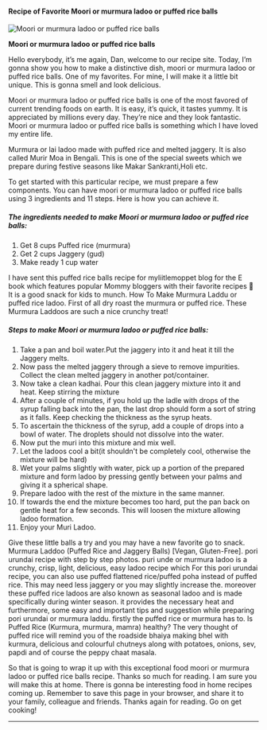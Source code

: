             

#### Recipe of Favorite Moori or murmura ladoo or puffed rice balls

![Moori or murmura ladoo or puffed rice balls](https://img-global.cpcdn.com/recipes/591e30eaf09c9021/751x532cq70/moori-or-murmura-ladoo-or-puffed-rice-balls-recipe-main-photo.jpg)

**Moori or murmura ladoo or puffed rice balls**

Hello everybody, it’s me again, Dan, welcome to our recipe site. Today, I’m gonna show you how to make a distinctive dish, moori or murmura ladoo or puffed rice balls. One of my favorites. For mine, I will make it a little bit unique. This is gonna smell and look delicious.

Moori or murmura ladoo or puffed rice balls is one of the most favored of current trending foods on earth. It is easy, it’s quick, it tastes yummy. It is appreciated by millions every day. They’re nice and they look fantastic. Moori or murmura ladoo or puffed rice balls is something which I have loved my entire life.

Murmura or lai ladoo made with puffed rice and melted jaggery. It is also called Murir Moa in Bengali. This is one of the special sweets which we prepare during festive seasons like Makar Sankranti,Holi etc.

To get started with this particular recipe, we must prepare a few components. You can have moori or murmura ladoo or puffed rice balls using 3 ingredients and 11 steps. Here is how you can achieve it.

##### The ingredients needed to make Moori or murmura ladoo or puffed rice balls:

1.  Get 8 cups Puffed rice (murmura)
2.  Get 2 cups Jaggery (gud)
3.  Make ready 1 cup water

I have sent this puffed rice balls recipe for myliitlemoppet blog for the E book which features popular Mommy bloggers with their favorite recipes 🙂 It is a good snack for kids to munch. How To Make Murmura Laddu or puffed rice ladoo. First of all dry roast the murmura or puffed rice. These Murmura Laddoos are such a nice crunchy treat!

##### Steps to make Moori or murmura ladoo or puffed rice balls:

1.  Take a pan and boil water.Put the jaggery into it and heat it till the Jaggery melts.
2.  Now pass the melted jaggery through a sieve to remove impurities. Collect the clean melted jaggery in another pot/container.
3.  Now take a clean kadhai. Pour this clean jaggery mixture into it and heat. Keep stirring the mixture
4.  After a couple of minutes, if you hold up the ladle with drops of the syrup falling back into the pan, the last drop should form a sort of string as it falls. Keep checking the thickness as the syrup heats.
5.  To ascertain the thickness of the syrup, add a couple of drops into a bowl of water. The droplets should not dissolve into the water.
6.  Now put the muri into this mixture and mix well.
7.  Let the ladoos cool a bit(it shouldn't be completely cool, otherwise the mixture will be hard)
8.  Wet your palms slightly with water, pick up a portion of the prepared mixture and form ladoo by pressing gently between your palms and giving it a spherical shape.
9.  Prepare ladoo with the rest of the mixture in the same manner.
10.  If towards the end the mixture becomes too hard, put the pan back on gentle heat for a few seconds. This will loosen the mixture allowing ladoo formation.
11.  Enjoy your Muri Ladoo.

Give these little balls a try and you may have a new favorite go to snack. Murmura Laddoo (Puffed Rice and Jaggery Balls) \[Vegan, Gluten-Free\]. pori urundai recipe with step by step photos. puri unde or murmura ladoo is a crunchy, crisp, light, delicious, easy ladoo recipe which For this pori urundai recipe, you can also use puffed flattened rice/puffed poha instead of puffed rice. This may need less jaggery or you may slightly increase the. moreover these puffed rice ladoos are also known as seasonal ladoo and is made specifically during winter season. it provides the necessary heat and furthermore, some easy and important tips and suggestion while preparing pori urundai or murmura laddu. firstly the puffed rice or murmura has to. Is Puffed Rice (Kurmura, murmura, mamra) healthy? The very thought of puffed rice will remind you of the roadside bhaiya making bhel with kurmura, delicious and colourful chutneys along with potatoes, onions, sev, papdi and of course the peppy chaat masala.

So that is going to wrap it up with this exceptional food moori or murmura ladoo or puffed rice balls recipe. Thanks so much for reading. I am sure you will make this at home. There is gonna be interesting food in home recipes coming up. Remember to save this page in your browser, and share it to your family, colleague and friends. Thanks again for reading. Go on get cooking!

* * *